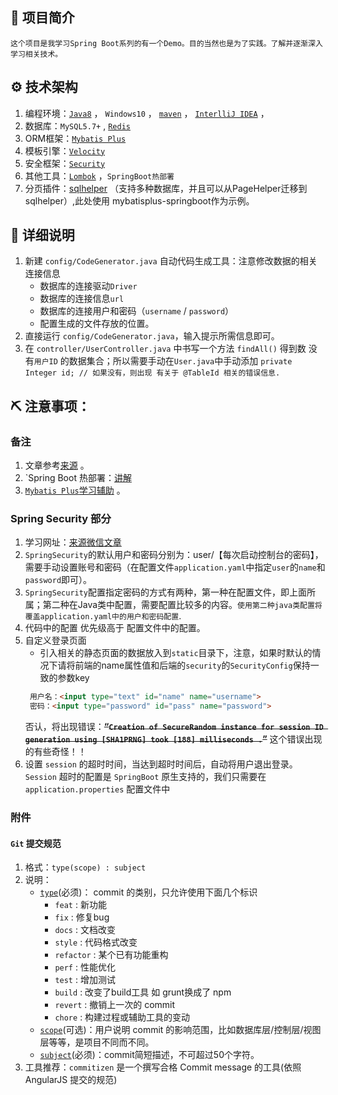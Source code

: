 ## 🐅 项目简介
    这个项目是我学习Spring Boot系列的有一个Demo。目的当然也是为了实践。了解并逐渐深入学习相关技术。

## ⚙ 技术架构
1. 编程环境：[`Java8`](https://www.oracle.com/java/technologies/javase-jdk8-downloads.html) ， `Windows10` ，
[`maven`](https://mvnrepository.com/) ，
[`InterlliJ IDEA`](https://www.jetbrains.com/) ，
2. 数据库：`MySQL5.7+` , [`Redis`](https://redis.io/) 
3. ORM框架：[`Mybatis Plus`](https://mp.baomidou.com/) 
4. 模板引擎：[`Velocity`](http://velocity.apache.org/) 
5. 安全框架：[`Security`](https://spring.io/projects/spring-security) 
6. 其他工具：[`Lombok`](https://projectlombok.org/) ，`SpringBoot热部署`
7. 分页插件：[sqlhelper](https://fangjinuo.gitee.io/docs/sqlhelper-pagination.html#sqlhelper_mybatisplus_springboot
) （支持多种数据库，并且可以从PageHelper迁移到sqlhelper）,此处使用 mybatisplus-springboot作为示例。

## 🦁 详细说明
1. 新建 `config/CodeGenerator.java` 自动代码生成工具：注意修改数据的相关连接信息
    * 数据库的连接驱动`Driver`
    * 数据库的连接信息`url`
    * 数据库的连接用户和密码（`username` / `password`）
    * 配置生成的文件存放的位置。
2. 直接运行 `config/CodeGenerator.java`，输入提示所需信息即可。
3. 在 `controller/UserController.java` 中书写一个方法 `findAll()` 得到数 没有`用户ID` 的数据集合；所以需要手动在`User.java`中手动添加
`private Integer id; // 如果没有，则出现 有关于 @TableId 相关的错误信息.`

## ⛏ 注意事项：
### 备注
1. 文章参考[来源](https://www.toutiao.com/i6691534609064133132/) 。
2. `Spring Boot 热部署：[讲解](https://blog.csdn.net/chachapaofan/article/details/88697452)
3. [`Mybatis Plus`学习辅助](https://www.jianshu.com/p/1bbddc36b63b) 。

### Spring Security 部分
1. 学习网址：[来源微信文章](https://mp.weixin.qq.com/s?__biz=MzIxNjA5MTM2MA==&mid=2652437103&idx=1&sn=6b23ebf9f026dd087060ed49febc3d60&chksm=8c6205e0bb158cf6051858c5b6c8de6b049c1b2dc8099e02fcc71849b605ce74255363249b7b&scene=126&sessionid=1588736498&key=1fb1a3c108c4a26c9b39d05af79bfee5b3aab9c0897d4e327a48e943c72fa8b0f3948d956b8da80c8db2d8a7a7eb9019a44fee8b1232381a4bb6f7adca89997cecf0b424663e0f7cfa0d934d87d4e38a&ascene=1&uin=MjEyNzQ5NDYzNw%3D%3D&devicetype=Windows+10+x64&version=62090070&lang=zh_CN&exportkey=A5HTPc3MKfCWoFZcTcsNyQE%3D&pass_ticket=64zAAlv%2FhSW%2BbF9r1X7BWLvqZmYwkDa9yUJ33rXZNYBvnif%2Fi2NWSjeXHX0WNPNs)
2. `SpringSecurity`的默认用户和密码分别为：user/【每次启动控制台的密码】，需要手动设置账号和密码（在配置文件`application.yaml`中指定`user`的`name`和`password`即可）。
3. `SpringSecurity`配置指定密码的方式有两种，第一种在配置文件，即上面所属；第二种在Java类中配置，需要配置比较多的内容。`使用第二种java类配置将覆盖application.yaml中的用户和密码配置`.
4. 代码中的配置 优先级高于 配置文件中的配置。
5. 自定义登录页面
    * 引入相关的静态页面的数据放入到`static`目录下，注意，如果时默认的情况下请将前端的name属性值和后端的`security`的`SecurityConfig`保持一致的参数key
    ```html
     用户名：<input type="text" id="name" name="username">
     密码：<input type="password" id="pass" name="password">
    ```
   否认，将出现错误：**~~“`Creation of SecureRandom instance for session ID generation using [SHA1PRNG] took [188] milliseconds
   .`”~~** 这个错误出现的有些奇怪！！
6. 设置 `session` 的超时时间，当达到超时时间后，自动将用户退出登录。`Session` 超时的配置是 `SpringBoot` 原生支持的，我们只需要在 `application.properties` 配置文件中


### 附件
#### `Git` 提交规范
1. 格式：`type(scope) : subject`
2. 说明：
    * [`type`]()(必须)： commit 的类别，只允许使用下面几个标识
        - `feat` : 新功能
        - `fix` : 修复bug
        - `docs` : 文档改变
        - `style` : 代码格式改变
        - `refactor` : 某个已有功能重构
        - `perf` : 性能优化
        - `test` : 增加测试
        - `build` : 改变了build工具 如 grunt换成了 npm
        - `revert` : 撤销上一次的 commit
        - `chore` : 构建过程或辅助工具的变动
    * [`scope`]()(可选)：用户说明 commit 的影响范围，比如数据库层/控制层/视图层等等，是项目不同而不同。
    * [`subject`]()(必须)：commit简短描述，不可超过50个字符。
3. 工具推荐：`commitizen` 是一个撰写合格 Commit message 的工具(依照 AngularJS 提交的规范)